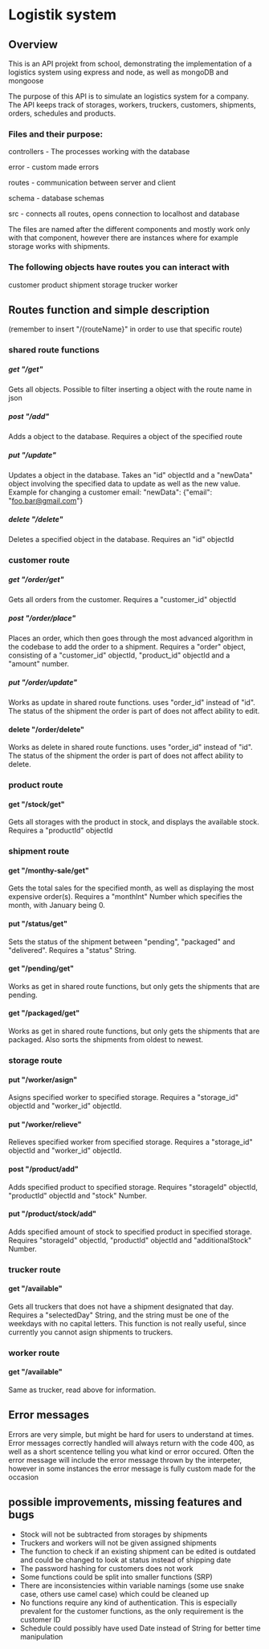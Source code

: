 # Logistik system

## Overview

This is an API projekt from school, demonstrating the implementation of a logistics system using express and node, as well as mongoDB and mongoose

The purpose of this API is to simulate an logistics system for a company. The API keeps track of storages, workers, truckers, customers, shipments, orders, schedules and products. 
### Files and their purpose:

controllers - The processes working with the database

error - custom made errors

routes - communication between server and client

schema - database schemas

src - connects all routes, opens connection to localhost and database

The files are named after the different components and mostly work only with that component, however there are instances where for example storage works with shipments.

### The following objects have routes you can interact with

customer
product
shipment
storage
trucker
worker

## Routes function and simple description
(remember to insert "/{routeName}" in order to use that specific route)

### shared route functions

##### get "/get"
Gets all objects. Possible to filter inserting a object with the route name in json

##### post "/add"
Adds a object to the database. Requires a object of the specified route

##### put "/update"
Updates a object in the database. Takes an "id" objectId and a "newData" object involving the specified data to update as well as the new value. Example for changing a customer email: "newData": {"email": "foo.bar@gmail.com"}

##### delete "/delete"
Deletes a specified object in the database. Requires an "id" objectId

### customer route

##### get "/order/get"
Gets all orders from the customer. Requires a "customer_id" objectId

##### post "/order/place"
Places an order, which then goes through the most advanced algorithm in the codebase to add the order to a shipment. Requires a "order" object, consisting of a "customer_id" objectId, "product_id" objectId and a "amount" number.

##### put "/order/update"
Works as update in shared route functions. uses "order_id" instead of "id". The status of the shipment the order is part of does not affect ability to edit.

#### delete "/order/delete"
Works as delete in shared route functions. uses "order_id" instead of "id". The status of the shipment the order is part of does not affect ability to delete.

### product route

#### get "/stock/get"
Gets all storages with the product in stock, and displays the available stock. Requires a "productId" objectId

### shipment route

#### get "/monthy-sale/get"
Gets the total sales for the specified month, as well as displaying the most expensive order(s). Requires a "monthInt" Number which specifies the month, with January being 0.

#### put "/status/get"
Sets the status of the shipment between "pending", "packaged" and "delivered". Requires a "status" String.

#### get "/pending/get"
Works as get in shared route functions, but only gets the shipments that are pending.

#### get "/packaged/get"
Works as get in shared route functions, but only gets the shipments that are packaged. Also sorts the shipments from oldest to newest.

### storage route

#### put "/worker/asign"
Asigns specified worker to specified storage. Requires a "storage_id" objectId and "worker_id" objectId.

#### put "/worker/relieve"
Relieves specified worker from specified storage. Requires a "storage_id" objectId and "worker_id" objectId.

#### post "/product/add"
Adds specified product to specified storage. Requires "storageId" objectId, "productId" objectId and "stock" Number.

#### put "/product/stock/add"
Adds specified amount of stock to specified product in specified storage. Requires "storageId" objectId, "productId" objectId and "additionalStock" Number.

### trucker route

#### get "/available"
Gets all truckers that does not have a shipment designated that day. Requires a "selectedDay" String, and the string must be one of the weekdays with no capital letters. This function is not really useful, since currently you cannot asign shipments to truckers.

### worker route

#### get "/available"
Same as trucker, read above for information.


## Error messages
Errors are very simple, but might be hard for users to understand at times. Error messages correctly handled will always return with the code 400, as well as a short scentence telling you what kind or error occured. Often the error message will include the error message thrown by the interpeter, however in some instances the error message is fully custom made for the occasion

## possible improvements, missing features and bugs
* Stock will not be subtracted from storages by shipments
* Truckers and workers will not be given assigned shipments
* The function to check if an existing shipment can be edited is outdated and could be changed to look at status instead of shipping date
* The password hashing for customers does not work
* Some functions could be split into smaller functions (SRP)
* There are inconsistencies within variable namings (some use snake case, others use camel case) which could be cleaned up 
* No functions require any kind of authentication. This is especially prevalent for the customer functions, as the only requirement is the customer ID
* Schedule could possibly have used Date instead of String for better time manipulation